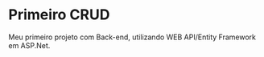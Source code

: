 # Primeiro CRUD

Meu primeiro projeto com Back-end, utilizando WEB API/Entity Framework em ASP.Net.
